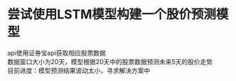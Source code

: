 # 尝试使用LSTM模型构建一个股价预测模型
api使用证券宝api获取相应股票数据\
数据窗口大小为20天，模型根据20天中的股票数据预测未来5天的股价走势\
目前进度：模型预测结果波动太小，寻求解决方案中
